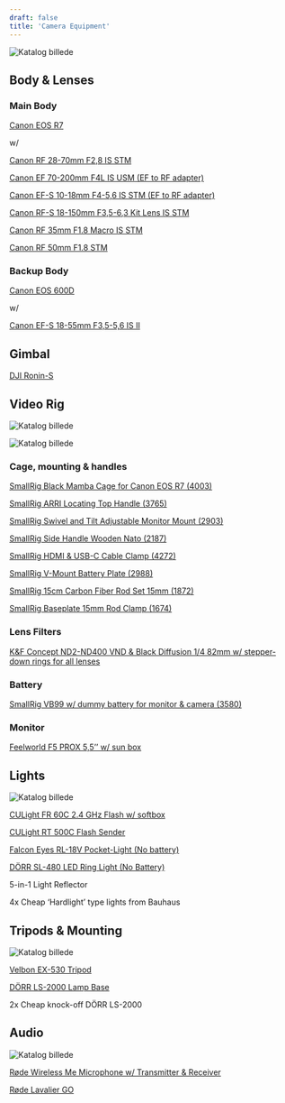```yaml
---
draft: false
title: 'Camera Equipment'
---
```


![Katalog billede](https://drive.google.com/thumbnail?id=1O8UBTthAryn9pVuOikMt42Znnzh2Fnuk&sz=w1600 "Katalog billede")

## Body & Lenses
### Main Body

[Canon EOS R7](https://www.kamerahuset.dk/canon-eos-r7-hus)

w/

[Canon RF 28-70mm F2,8 IS STM](https://www.cotswoldcameras.com/Canon-RF-28-70mm-f-28-IS-STM-Lens)

[Canon EF 70-200mm F4L IS USM (EF to RF adapter)](https://www.canon.dk/store/canon-ef-70-200mm-f-4l-is-usm-lens/1258B005/)

[Canon EF-S 10-18mm F4-5,6 IS STM (EF to RF adapter)](https://web-tronic.dk/da/item/categoryitem/WEB21449-001)

[Canon RF-S 18-150mm F3,5-6,3 Kit Lens IS STM](https://www.kamerahuset.dk/canon-rf-s-18-150mm-f3-5-6-3-is-stm)

[Canon RF 35mm F1.8 Macro IS STM](https://www.kamerahuset.dk/canon-rf-35mm-f-1-8-is-stm-macro)

[Canon RF 50mm F1.8 STM](https://www.kamerahuset.dk/canon-rf-50mm-f-1-8-stm-inkl-carl-zeiss-lens-cleaner)

### Backup Body
[Canon EOS 600D](https://www.canon.dk/for_home/product_finder/cameras/digital_slr/eos_600d/)

w/

[Canon EF-S 18-55mm F3,5-5,6 IS II](https://www.dustinhome.dk/product/5010598679/ef-s-18-5535-56-is-ii)

## Gimbal
[DJI Ronin-S](https://www.dji.com/ch/ronin-s/info)

## Video Rig

![Katalog billede](https://drive.google.com/thumbnail?id=1QQykcxz7Z9lluDtJoMu7ww_lgphM7uTb&sz=w1600 "Katalog billede")

![Katalog billede](https://drive.google.com/thumbnail?id=1esV5edGP9784ZDg2c4YKmabvLgrkvx4G&sz=w1600 "Katalog billede")

### Cage, mounting & handles

[SmallRig Black Mamba Cage for Canon EOS R7 (4003)](https://www.kamerahuset.dk/smallrig-4003-black-mamba-cage-for-canon-eos-r7)

[SmallRig ARRI Locating Top Handle (3765)](https://www.kamerahuset.dk/smallrig-3765-arri-locating-top-handle)

[SmallRig Swivel and Tilt Adjustable Monitor Mount (2903)](https://www.kamerahuset.dk/smallrig-2903b-swivel-and-tilt-monitor-mount-w-arri-pins)

[SmallRig Side Handle Wooden Nato (2187)](https://www.kamerahuset.dk/smallrig-2187-side-handle-wooden-nato)

[SmallRig HDMI & USB-C Cable Clamp (4272)](https://www.kamerahuset.dk/smallrig-4272-cable-clamp-hdmi-usb-c-black-mamba-for-canon-eos-r5-r5c-r6-r7-r10)

[SmallRig V-Mount Battery Plate (2988)](https://www.kamerahuset.dk/smallrig-2988-battery-plate-v-mount)

[SmallRig 15cm Carbon Fiber Rod Set 15mm (1872)](https://www.kamerahuset.dk/smallrig-1872-15mm-carbon-fiber-rod-15cm)

[SmallRig Baseplate 15mm Rod Clamp (1674)](https://www.kamerahuset.dk/smallrig-1674-baseplate-with-15mm-rod-clamp)

### Lens Filters

[K&F Concept ND2-ND400 VND & Black Diffusion 1/4 82mm w/ stepper-down rings for all lenses](https://dk.kentfaith.com/KF01.2024_82-mm-black-mist-1-4-nd2-400-variabelt-nd-filter-med-dobbeltsidet-28-lags-antirefleks-gr%C3%B8n-film-og-h%C3%A5ndtag-nano-x-serien?gad_source=1&gclid=Cj0KCQjws-S-BhD2ARIsALssG0aQMnEQgT6yJpuwASwk23Z8ROVT8jRqeUkPDXRqCc57rLzYGNaZQCgaAmeBEALw_wcB)

### Battery

[SmallRig VB99 w/ dummy battery for monitor & camera (3580)](https://www.kamerahuset.dk/smallrig-3580-v-mount-batteri-vb99)

### Monitor

[Feelworld F5 PROX 5,5’’ w/ sun box](https://www.flashfotovideo.dk/varemaerker/feelworld/35528-55-f5-prox-hdmi-touchscreen-monitor?gad_source=1&gclid=Cj0KCQjws-S-BhD2ARIsALssG0ZyVHP_2tLBvLs1kGg4Scso7TOkewVlfU0rFqO_8FwNcU1Hd4-PV3YaAinpEALw_wcB)

## Lights

![Katalog billede](https://drive.google.com/thumbnail?id=1NA0huJVMpwmMgbV3xSeLZJ6Fvs0EOvyT&sz=w1600 "Katalog billede")

[CULight FR 60C 2.4 GHz Flash w/ softbox](https://www.galaxiastore.it/borse-treppiedi-flash/2043-cullmann-culight-fr-60c-flash-e-ttl-ii-con-controllo-remoto-integrato-ng-60-canon-61310.html)

[CULight RT 500C Flash Sender](https://hhcdistribution.dk/cullmann-rt500c-sender-canon/)

[Falcon Eyes RL-18V Pocket-Light (No battery)](https://www.falconeyeshk.com/product-page/rl-18v?srsltid=AfmBOooBL0bcleDUyYALZT1LmJuiF-cXQCyw2ihBRTqkOIPoxQjJeGwC)

[DÖRR SL-480 LED Ring Light (No Battery)](https://hhcdistribution.dk/dorr-373462-led-sl-480-ring-lys-65w/)

5-in-1 Light Reflector

4x Cheap ‘Hardlight’ type lights from Bauhaus

## Tripods & Mounting

![Katalog billede](https://drive.google.com/thumbnail?id=1bj2AmXnSxXf_s-gQGWtlr2cCt5W1DK4-&sz=w1600 "Katalog billede")

[Velbon EX-530 Tripod](https://www.proshop.dk/Stativ/Velbon-EX-Series-EX-530/2479968?utm_source=prisjagt&utm_medium=cpc&utm_campaign=pricesite)

[DÖRR LS-2000 Lamp Base](https://www.bechfoto.dk/d-rr-ls-2000-lampestativ-basis.html)

2x Cheap knock-off DÖRR LS-2000

## Audio

![Katalog billede](https://drive.google.com/thumbnail?id=1ZwC6jzWeFapn18VTe1c2i3G3U2Y0xxKI&sz=w1600 "Katalog billede")

[Røde Wireless Me Microphone w/ Transmitter & Receiver](https://rode.com/en/microphones/wireless/wireless-me)

[Røde Lavalier GO](https://rode.com/en/microphones/lavalier-wearable/lavalier-go?variant_sku=LAVGO)
